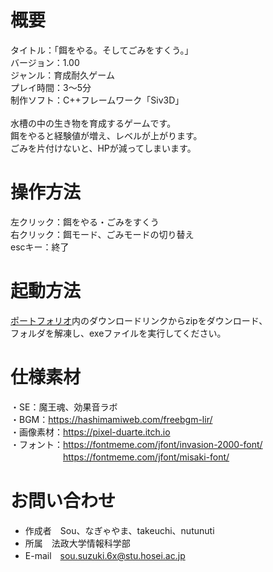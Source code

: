 # 概要
タイトル：「餌をやる。そしてごみをすくう。」<br>
バージョン：1.00<br>
ジャンル：育成耐久ゲーム<br>
プレイ時間：3～5分<br>
制作ソフト：C++フレームワーク「Siv3D」<br>
<br>
水槽の中の生き物を育成するゲームです。<br>
餌をやると経験値が増え、レベルが上がります。<br>
ごみを片付けないと、HPが減ってしまいます。<br>


# 操作方法
左クリック：餌をやる・ごみをすくう<br>
右クリック：餌モード、ごみモードの切り替え<br>
escキー：終了<br>


# 起動方法
[ポートフォリオ](https://sou004002.github.io/my-portfolio/)内のダウンロードリンクからzipをダウンロード、<br>
フォルダを解凍し、exeファイルを実行してください。

# 仕様素材
・SE：魔王魂、効果音ラボ<br>
・BGM：https://hashimamiweb.com/freebgm-lir/<br>
・画像素材：https://pixel-duarte.itch.io<br>
・フォント：https://fontmeme.com/jfont/invasion-2000-font/<br>
　　　　　　https://fontmeme.com/jfont/misaki-font/<br>
      

# お問い合わせ
* 作成者　Sou、なぎゃやま、takeuchi、nutunuti<br>
* 所属　法政大学情報科学部<br>
* E-mail　sou.suzuki.6x@stu.hosei.ac.jp<br>
